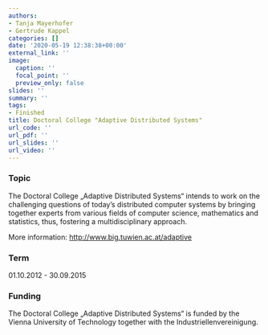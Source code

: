 ```yaml
---
authors:
- Tanja Mayerhofer
- Gertrude Kappel
categories: []
date: '2020-05-19 12:38:38+00:00'
external_link: ''
image:
  caption: ''
  focal_point: ''
  preview_only: false
slides: ''
summary: ''
tags:
- Finished
title: Doctoral College "Adaptive Distributed Systems"
url_code: ''
url_pdf: ''
url_slides: ''
url_video: ''
---
```


### Topic

The Doctoral College „Adaptive Distributed Systems“ intends to work on the challenging questions of today’s distributed computer systems by bringing together experts from various fields of computer science, mathematics and statistics, thus, fostering a multidisciplinary approach.

More information: <http://www.big.tuwien.ac.at/adaptive>

### Term

01.10.2012 - 30.09.2015

### Funding

The Doctoral College „Adaptive Distributed Systems“ is funded by the Vienna University of Technology together with the Industriellenvereinigung.